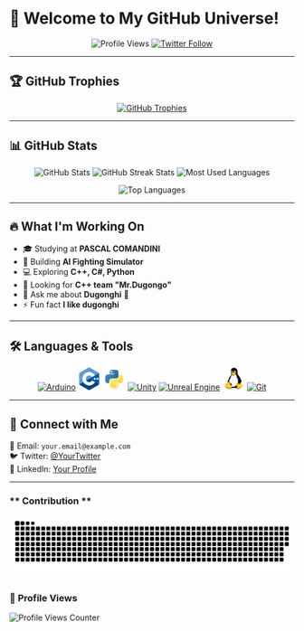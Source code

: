# 🚀 Welcome to My GitHub Universe!  

<p align="center">
  <img src="https://komarev.com/ghpvc/?username=YourUsername&label=Profile%20views&color=0e75b6&style=flat" alt="Profile Views" />
  <a href="https://twitter.com/YourTwitter"><img src="https://img.shields.io/twitter/follow/YourTwitter?logo=twitter&style=for-the-badge" alt="Twitter Follow" /></a>
</p>

---

## 🏆 **GitHub Trophies**
<p align="center">
  <a href="https://github.com/ryo-ma/github-profile-trophy">
    <img src="https://github-profile-trophy.vercel.app/?username=YourUsername&theme=radical&no-frame=false&no-bg=true&margin-w=15" alt="GitHub Trophies"/>
  </a>
</p>

---

## 📊 **GitHub Stats**
<p align="center">
  <img src="https://github-readme-stats-git-masterrstaa-rickstaa.vercel.app/api?username=YourUsername&show_icons=true&theme=tokyonight&count_private=true&hide_border=true" alt="GitHub Stats"/>
  <img src="https://github-readme-streak-stats.herokuapp.com?user=YourUsername&theme=tokyonight&hide_border=true" alt="GitHub Streak Stats"/>
  <img src="https://github-readme-stats-git-masterrstaa-rickstaa.vercel.app/api/top-langs/?username=YourUsername&layout=compact&theme=tokyonight&hide_border=true" alt="Most Used Languages"/>

</p>

<p align="center">
  <img src="https://github-readme-stats.vercel.app/api/top-langs/?username=YourUsername&layout=compact&theme=tokyonight&hide_border=true" alt="Top Languages"/>
</p>

---

## 🔥 **What I'm Working On**
- 🎓 Studying at **PASCAL COMANDINI**
- 🔭 Building **AI Fighting Simulator**
- 💻 Exploring **C++, C#, Python**
- 👯 Looking for **C++ team "Mr.Dugongo"**
- 💬 Ask me about **Dugonghi** 🦦
- ⚡ Fun fact **I like dugonghi**

---

## 🛠️ **Languages & Tools**
<p align="center">
  <a href="https://www.arduino.cc/"><img src="https://cdn.worldvectorlogo.com/logos/arduino-1.svg" alt="Arduino" width="40" height="40"/></a>
  <a href="https://www.w3schools.com/cpp/"><img src="https://raw.githubusercontent.com/devicons/devicon/master/icons/cplusplus/cplusplus-original.svg" alt="C++" width="40" height="40"/></a>
  <a href="https://www.python.org"><img src="https://raw.githubusercontent.com/devicons/devicon/master/icons/python/python-original.svg" alt="Python" width="40" height="40"/></a>
  <a href="https://unity.com/"><img src="https://www.vectorlogo.zone/logos/unity3d/unity3d-icon.svg" alt="Unity" width="40" height="40"/></a>
  <a href="https://unrealengine.com/"><img src="https://raw.githubusercontent.com/kenangundogan/fontisto/036b7eca71aab1bef8e6a0518f7329f13ed62f6b/icons/svg/brand/unreal-engine.svg" alt="Unreal Engine" width="40" height="40"/></a>
  <a href="https://www.linux.org/"><img src="https://raw.githubusercontent.com/devicons/devicon/master/icons/linux/linux-original.svg" alt="Linux" width="40" height="40"/></a>
  <a href="https://git-scm.com/"><img src="https://www.vectorlogo.zone/logos/git-scm/git-scm-icon.svg" alt="Git" width="40" height="40"/></a>
</p>

---

## 📡 **Connect with Me**
📧 Email: `your.email@example.com`  
🐦 Twitter: [@YourTwitter](https://twitter.com/YourTwitter)  
🔗 LinkedIn: [Your Profile](https://linkedin.com/in/YourUsername)  

---

### ** Contribution **
![snake gif](https://github.com/Cesare-Di-Masi/Cesare-Di-Masi/blob/output/github-snake-dark.svg)

### 👀 **Profile Views**
<p align="left"> 
  <img src="https://komarev.com/ghpvc/?username=Cesare-Di-Masi&label=Profile%20views&color=0e75b6&style=flat" alt="Profile Views Counter" /> 
</p>


